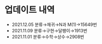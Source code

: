 # 업데이트 내역
- 2021.12.05 분류→재귀→N과 M(1)→15649번
- 2021.11.09 분류→구현→달팽이→1913번
- 2021.11.01 분류→수학→상수→2908번
